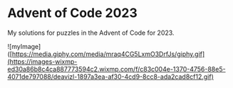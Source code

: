 # Advent of Code 2023

My solutions for puzzles in the Advent of Code for 2023. 


![myImage]([https://media.giphy.com/media/mraq4CG5LxmO3DrfJs/giphy.gif](https://images-wixmp-ed30a86b8c4ca887773594c2.wixmp.com/f/c83c004e-1370-4756-88e5-4071de797088/deavizl-1897a3ea-af30-4cd9-8cc8-ada2cad8cf12.gif)
